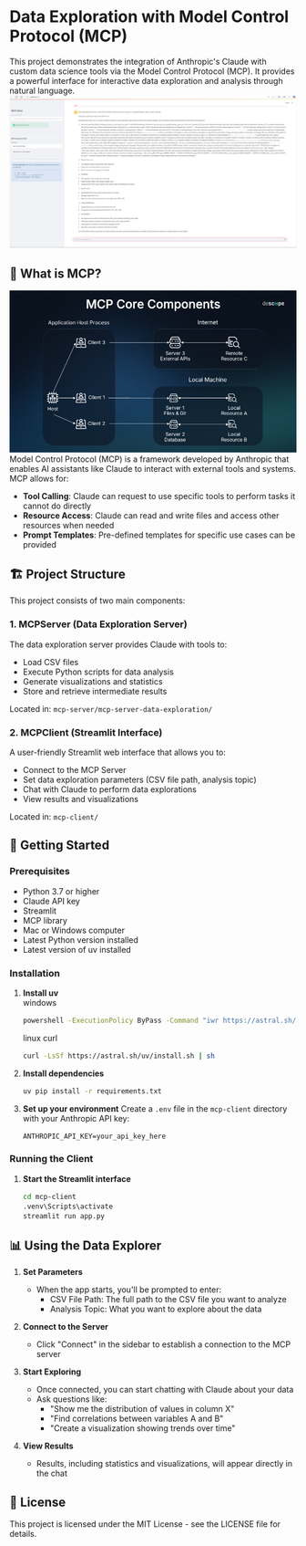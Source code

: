 # Data Exploration with Model Control Protocol (MCP)

This project demonstrates the integration of Anthropic's Claude with custom data science tools via the Model Control Protocol (MCP). It provides a powerful interface for interactive data exploration and analysis through natural language.
![Screenshot of the application](picture/Screenshot%202025-04-27%20011513.png)

## 📑 What is MCP?
![MCP Architecture](picture/MCP_core_components-min.png)
Model Control Protocol (MCP) is a framework developed by Anthropic that enables AI assistants like Claude to interact with external tools and systems. MCP allows for:

- **Tool Calling**: Claude can request to use specific tools to perform tasks it cannot do directly
- **Resource Access**: Claude can read and write files and access other resources when needed
- **Prompt Templates**: Pre-defined templates for specific use cases can be provided

## 🏗️ Project Structure

This project consists of two main components:

### 1. MCPServer (Data Exploration Server)

The data exploration server provides Claude with tools to:
- Load CSV files
- Execute Python scripts for data analysis
- Generate visualizations and statistics
- Store and retrieve intermediate results

Located in: `mcp-server/mcp-server-data-exploration/`

### 2. MCPClient (Streamlit Interface)

A user-friendly Streamlit web interface that allows you to:
- Connect to the MCP Server
- Set data exploration parameters (CSV file path, analysis topic)
- Chat with Claude to perform data explorations
- View results and visualizations

Located in: `mcp-client/`

## 🚀 Getting Started

### Prerequisites

- Python 3.7 or higher
- Claude API key
- Streamlit
- MCP library
- Mac or Windows computer
- Latest Python version installed
- Latest version of uv installed
### Installation
1. **Install uv**<br>
   windows
   ```bash
   powershell -ExecutionPolicy ByPass -Command "iwr https://astral.sh/uv/install.ps1 -UseBasicParsing | iex"
   ```
   linux curl<br>
   ```bash
   curl -LsSf https://astral.sh/uv/install.sh | sh
   ```

2. **Install dependencies**
   ```bash
   uv pip install -r requirements.txt
   ```

3. **Set up your environment**
   Create a `.env` file in the `mcp-client` directory with your Anthropic API key:
   ```
   ANTHROPIC_API_KEY=your_api_key_here
   ```


### Running the Client

1. **Start the Streamlit interface**
   ```bash
   cd mcp-client
   .venv\Scripts\activate
   streamlit run app.py
   ```

## 📊 Using the Data Explorer

1. **Set Parameters**
   - When the app starts, you'll be prompted to enter:
     - CSV File Path: The full path to the CSV file you want to analyze
     - Analysis Topic: What you want to explore about the data

2. **Connect to the Server**
   - Click "Connect" in the sidebar to establish a connection to the MCP server

3. **Start Exploring**
   - Once connected, you can start chatting with Claude about your data
   - Ask questions like:
     - "Show me the distribution of values in column X"
     - "Find correlations between variables A and B"
     - "Create a visualization showing trends over time"

4. **View Results**
   - Results, including statistics and visualizations, will appear directly in the chat



## 📜 License

This project is licensed under the MIT License - see the LICENSE file for details.
